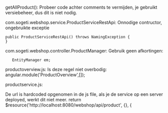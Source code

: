 getAllProduct():
Probeer code achter comments te vermijden,  je gebruikt versiebeheer, dus dit is niet nodig.


com.sogeti.webshop.service.ProductServiceRestApi:
Onnodige contructor, ongebruikte exceptie

    public ProductServiceRestApi() throws NamingException {
    }

com.sogeti.webshop.controller.ProductManager:
Gebruik geen afkortingen:

       EntityManager em;


productoverview.js:
Is deze regel niet overbodig:  angular.module('ProductOverview',[]);

productservice.js:

De url is hardcoded opgenomen in de js file, als je de service op een server deployed, werkt dit niet meer.
return $resource('http://localhost:8080/webshop/api/product', {}, {
